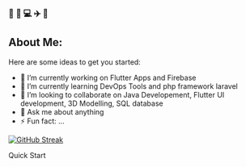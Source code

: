 ### :star2: :thought_balloon: :computer: :airplane: :cake: <h2>About Me:</h2>

Here are some ideas to get you started:

- 🔭 I’m currently working on Flutter Apps and Firebase
- 🌱 I’m currently learning DevOps Tools and php framework laravel
- 👯 I’m looking to collaborate on Java Developement, Flutter UI development, 3D Modelling, SQL database
- 💬 Ask me about anything
- ⚡ Fun fact: ...

[![GitHub Streak](https://streak-stats.demolab.com?user=samrat-gupta110&theme=tokyonight-duo)](https://git.io/streak-stats)

Quick Start
